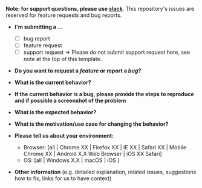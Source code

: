 **Note: for support questions, please use [slack](https://slack.flow.ai)**. This repository's issues are reserved for feature requests and bug reports.

* **I'm submitting a ...**
  - [ ] bug report
  - [ ] feature request
  - [ ] support request => Please do not submit support request here, see note at the top of this template.

* **Do you want to request a *feature* or report a *bug*?**



* **What is the current behavior?**



* **If the current behavior is a bug, please provide the steps to reproduce and if possible a screenshot of the problem**



* **What is the expected behavior?**



* **What is the motivation/use case for changing the behavior?**



* **Please tell us about your environment:**
  
  - Browser: [all | Chrome XX | Firefox XX | IE XX | Safari XX | Mobile Chrome XX | Android X.X Web Browser | iOS XX Safari]
  - OS: [all | Windows X.X | macOS | iOS ]


* **Other information** (e.g. detailed explanation, related issues, suggestions how to fix, links for us to have context)
